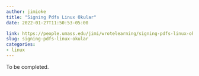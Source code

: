 ```yaml
---
author: jimioke
title: "Signing Pdfs Linux Okular"
date: 2022-01-27T11:50:53-05:00

link: https://people.umass.edu/jimi/wrotelearning/signing-pdfs-linux-okular/
slug: signing-pdfs-linux-okular
categories:
- linux
---
```


To be completed.